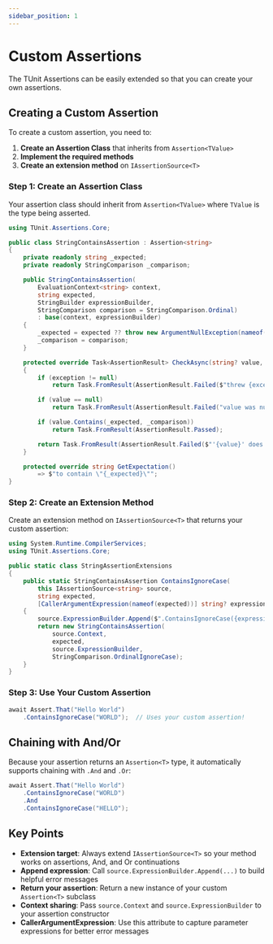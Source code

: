 ```yaml
---
sidebar_position: 1
---
```


# Custom Assertions

The TUnit Assertions can be easily extended so that you can create your own assertions.

## Creating a Custom Assertion

To create a custom assertion, you need to:

1. **Create an Assertion Class** that inherits from `Assertion<TValue>`
2. **Implement the required methods**
3. **Create an extension method** on `IAssertionSource<T>`

### Step 1: Create an Assertion Class

Your assertion class should inherit from `Assertion<TValue>` where `TValue` is the type being asserted.

```csharp
using TUnit.Assertions.Core;

public class StringContainsAssertion : Assertion<string>
{
    private readonly string _expected;
    private readonly StringComparison _comparison;

    public StringContainsAssertion(
        EvaluationContext<string> context,
        string expected,
        StringBuilder expressionBuilder,
        StringComparison comparison = StringComparison.Ordinal)
        : base(context, expressionBuilder)
    {
        _expected = expected ?? throw new ArgumentNullException(nameof(expected));
        _comparison = comparison;
    }

    protected override Task<AssertionResult> CheckAsync(string? value, Exception? exception)
    {
        if (exception != null)
            return Task.FromResult(AssertionResult.Failed($"threw {exception.GetType().Name}"));

        if (value == null)
            return Task.FromResult(AssertionResult.Failed("value was null"));

        if (value.Contains(_expected, _comparison))
            return Task.FromResult(AssertionResult.Passed);

        return Task.FromResult(AssertionResult.Failed($"'{value}' does not contain '{_expected}'"));
    }

    protected override string GetExpectation()
        => $"to contain \"{_expected}\"";
}
```

### Step 2: Create an Extension Method

Create an extension method on `IAssertionSource<T>` that returns your custom assertion:

```csharp
using System.Runtime.CompilerServices;
using TUnit.Assertions.Core;

public static class StringAssertionExtensions
{
    public static StringContainsAssertion ContainsIgnoreCase(
        this IAssertionSource<string> source,
        string expected,
        [CallerArgumentExpression(nameof(expected))] string? expression = null)
    {
        source.ExpressionBuilder.Append($".ContainsIgnoreCase({expression})");
        return new StringContainsAssertion(
            source.Context,
            expected,
            source.ExpressionBuilder,
            StringComparison.OrdinalIgnoreCase);
    }
}
```

### Step 3: Use Your Custom Assertion

```csharp
await Assert.That("Hello World")
    .ContainsIgnoreCase("WORLD");  // Uses your custom assertion!
```

## Chaining with And/Or

Because your assertion returns an `Assertion<T>` type, it automatically supports chaining with `.And` and `.Or`:

```csharp
await Assert.That("Hello World")
    .ContainsIgnoreCase("WORLD")
    .And
    .ContainsIgnoreCase("HELLO");
```

## Key Points

- **Extension target**: Always extend `IAssertionSource<T>` so your method works on assertions, And, and Or continuations
- **Append expression**: Call `source.ExpressionBuilder.Append(...)` to build helpful error messages
- **Return your assertion**: Return a new instance of your custom `Assertion<T>` subclass
- **Context sharing**: Pass `source.Context` and `source.ExpressionBuilder` to your assertion constructor
- **CallerArgumentExpression**: Use this attribute to capture parameter expressions for better error messages
